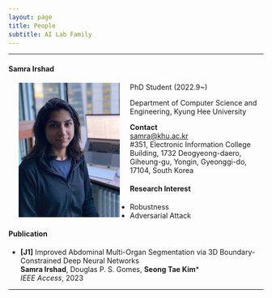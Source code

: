 ```yaml
---
layout: page
title: People 
subtitle: AI Lab Family
---
```


<hr>

#### Samra Irshad
  
<img src="https://raw.githubusercontent.com/ailabkhu/ailabkhu.github.io/master/img/Samrish.jpg" width="200" height="265" align="left" hspace="20" />
PhD Student (2022.9~)        

Department of Computer Science and Engineering, Kyung Hee University         
            

**Contact**  
samra@khu.ac.kr                       
#351, Electronic Information College Building, 1732 Deogyeong-daero, Giheung-gu, Yongin, Gyeonggi-do, 17104, South Korea  

#### Research Interest
* Robustness
* Adversarial Attack


#### Publication
- **[J1]** Improved Abdominal Multi-Organ Segmentation via 3D Boundary-Constrained Deep Neural Networks                                                                  
**Samra Irshad**, Douglas P. S. Gomes, **Seong Tae Kim***                     
_IEEE Access_, 2023   

<hr>
